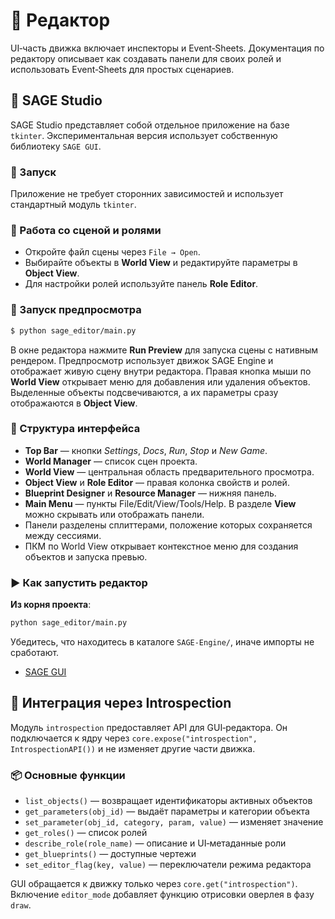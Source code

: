 # 📘 Редактор

UI‑часть движка включает инспекторы и Event‑Sheets. Документация по редактору описывает как создавать панели для своих ролей и использовать Event‑Sheets для простых сценариев.

## 🔹 SAGE Studio

SAGE Studio представляет собой отдельное приложение на базе `tkinter`.
Экспериментальная версия использует собственную библиотеку `SAGE GUI`.

### 🔸 Запуск

Приложение не требует сторонних зависимостей и использует стандартный модуль `tkinter`.

### 🔸 Работа со сценой и ролями
- Откройте файл сцены через `File → Open`.
- Выбирайте объекты в **World View** и редактируйте параметры в **Object View**.
- Для настройки ролей используйте панель **Role Editor**.

### 🔸 Запуск предпросмотра

```bash
$ python sage_editor/main.py
```

В окне редактора нажмите **Run Preview** для запуска сцены с нативным рендером.
Предпросмотр использует движок SAGE Engine и отображает живую сцену внутри редактора.
Правая кнопка мыши по **World View** открывает меню для добавления или удаления объектов.
Выделенные объекты подсвечиваются, а их параметры сразу отображаются в **Object View**.

### 🔸 Структура интерфейса

- **Top Bar** — кнопки *Settings*, *Docs*, *Run*, *Stop* и *New Game*.
- **World Manager** — список сцен проекта.
- **World View** — центральная область предварительного просмотра.
- **Object View** и **Role Editor** — правая колонка свойств и ролей.
- **Blueprint Designer** и **Resource Manager** — нижняя панель.
- **Main Menu** — пункты File/Edit/View/Tools/Help.
  В разделе **View** можно скрывать или отображать панели.
- Панели разделены сплиттерами, положение которых сохраняется между сессиями.
- ПКМ по World View открывает контекстное меню для создания объектов и запуска превью.

### ▶ Как запустить редактор

**Из корня проекта**:

```bash
python sage_editor/main.py
```

Убедитесь, что находитесь в каталоге `SAGE-Engine/`, иначе импорты не сработают.

- [SAGE GUI](sage_gui.md)

## 🔹 Интеграция через Introspection

Модуль `introspection` предоставляет API для GUI‑редактора. Он подключается к ядру через `core.expose("introspection", IntrospectionAPI())` и не изменяет другие части движка.

### 📦 Основные функции
- `list_objects()` — возвращает идентификаторы активных объектов
- `get_parameters(obj_id)` — выдаёт параметры и категории объекта
- `set_parameter(obj_id, category, param, value)` — изменяет значение
- `get_roles()` — список ролей
- `describe_role(role_name)` — описание и UI‑метаданные роли
- `get_blueprints()` — доступные чертежи
- `set_editor_flag(key, value)` — переключатели режима редактора

GUI обращается к движку только через `core.get("introspection")`. Включение `editor_mode` добавляет функцию отрисовки оверлея в фазу `draw`.
